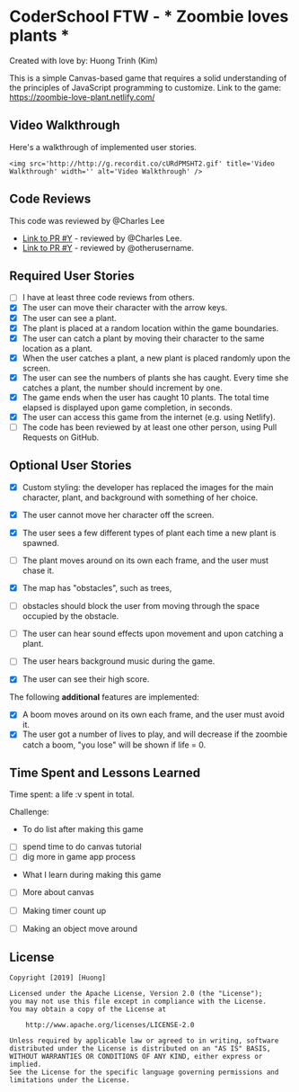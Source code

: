 # CoderSchool FTW - * Zoombie loves plants *

Created with love by: Huong Trinh (Kim)
  
This is a simple Canvas-based game that requires a solid understanding of the principles of JavaScript programming to customize. 
Link to the game: https://zoombie-love-plant.netlify.com/


## Video Walkthrough

Here's a walkthrough of implemented user stories.

```
<img src='http://http://g.recordit.co/cURdPMSHT2.gif' title='Video Walkthrough' width='' alt='Video Walkthrough' />
```

## Code Reviews

This code was reviewed by @Charles Lee 

* [Link to PR #Y](#) - reviewed by @Charles Lee.
* [Link to PR #Y](#) - reviewed by @otherusername.   


## Required User Stories
- [ ] I have at least three code reviews from others.
- [x] The user can move their character with the arrow keys. 
- [x] The user can see a plant.
- [x] The plant is placed at a random location within the game boundaries.
- [x] The user can catch a plant by moving their character to the same location as a plant.
- [x] When the user catches a plant, a new plant is placed randomly upon the screen.
- [x] The user can see the numbers of plants she has caught. Every time she catches a plant, the number should increment by one. 
- [x] The game ends when the user has caught 10 plants. The total time elapsed is displayed upon game completion, in seconds.
- [x] The user can access this game from the internet (e.g. using Netlify).
- [ ] The code has been reviewed by at least one other person, using Pull Requests on GitHub.

## Optional User Stories

- [x] Custom styling: the developer has replaced the images for the main character, plant, and background with something of her choice.  
- [x] The user cannot move her character off the screen. 
- [x] The user sees a few different types of plant each time a new plant is spawned. 
- [ ] The plant moves around on its own each frame, and the user must chase it. 
- [x] The map has "obstacles", such as trees, 
- [ ] obstacles should block the user from moving through the space occupied by the obstacle. 
- [ ] The user can hear sound effects upon movement and upon catching a plant. 
- [ ] The user hears background music during the game. 
- [x] The user can see their high score. 


The following **additional** features are implemented:

- [x] A boom moves around on its own each frame, and the user must avoid it.
- [x] The user got a number of lives to play, and will decrease if the zoombie catch a boom, "you lose" will be shown if life = 0.

## Time Spent and Lessons Learned

Time spent: a life :v spent in total. 

Challenge: 

- To do list after making this game
- [ ] spend time to do canvas tutorial
- [ ] dig more in game app process

- What I learn during making this game
- [ ] More about canvas
- [ ] Making timer count up
- [ ] Making an object move around


## License

    Copyright [2019] [Huong]

    Licensed under the Apache License, Version 2.0 (the "License");
    you may not use this file except in compliance with the License.
    You may obtain a copy of the License at

        http://www.apache.org/licenses/LICENSE-2.0

    Unless required by applicable law or agreed to in writing, software
    distributed under the License is distributed on an "AS IS" BASIS,
    WITHOUT WARRANTIES OR CONDITIONS OF ANY KIND, either express or implied.
    See the License for the specific language governing permissions and
    limitations under the License.